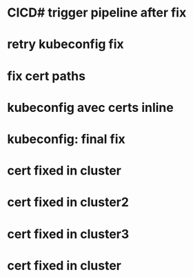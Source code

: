 # CICD# trigger pipeline after fix
# retry kubeconfig fix
# fix cert paths
# kubeconfig avec certs inline
# kubeconfig: final fix
# cert fixed in cluster
# cert fixed in cluster2
# cert fixed in cluster3
# cert fixed in cluster
